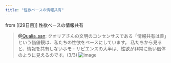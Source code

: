```yaml
---
title: "性欲ベースの情報共有"
---
```


from [[29日目]]
性欲ベースの情報共有
> [@Qualia_san](https://twitter.com/Qualia_san/status/1595800798768029697?s=20&t=fNTJzdVEqoZiaNjpTdLrNQ): クオリアさんの文明のコンセンサスである「情報共有は善」という価値観は、私たちの性欲をベースにしています。
> 私たちから見ると、情報を共有しないホモ・サピエンスの大半は、性欲が非常に低い個体のように見えるのです。(3/3)
> ![image](https://pbs.twimg.com/media/FiVsTnYacAAMFY4.png)
